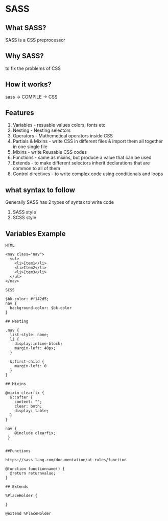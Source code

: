 # SASS

## What SASS?
  SASS is a CSS preprocessor

## Why SASS?
  to fix the problems of CSS 
 
 ## How it works?
  sass -> COMPILE -> CSS
  
  ## Features 
  1. Variables - resuable values colors, fonts etc.
  2. Nesting - Nesting selectors
  3. Operators - Mathemetical operators inside CSS
  4. Partials & Mixins - write CSS in different files & import them all together in one single file
  5. Mixins - write Reusable CSS codes
  6. Functions - same as mixins, but produce a value that can be used
  7. Extends - to make different selectors inherit declarations that are common to all of them
  8. Control directives - to write complex code using conditionals and loops
  
  ## what syntax to follow
  Generally SASS has 2 types of syntax to write code
  1. SASS style
  2. SCSS style
  
  ## Variables Example
    
    HTML
    
    <nav class="nav">
      <ul>
        <li>Item1</li>
        <li>Item2</li>
        <li>Item3</li>
      </ul>
    </nav>
    
    SCSS
    
    $bk-color: #f142d5;
    nav {
      background-color: $bk-color
    }
    
    ## Nesting 
    
    .nav {
      list-style: none;
      li {
        display:inline-block;
        margin-left: 40px;
      }
      
      &:first-child {
        margin-left: 0
      }
    }
    
    ## Mixins
    
    @mixin clearfix {
      &::after {
        content: "";
        clear: both;
        display: table;
      }
    }
    
    nav {
        @include clearfix;    
     }
    
    
    ##Functions
    
    https://sass-lang.com/documentation/at-rules/function
    
    @function functionname() {
      @return returnvalue;
    }
    
    ## Extends
    
    %PlaceHolder {
      
    }
    
    @extend %PlaceHolder
    
    
    

